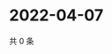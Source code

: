 # 2022-04-07

共 0 条

<!-- BEGIN WEIBO -->
<!-- 最后更新时间 Thu Apr 07 2022 00:21:29 GMT+0800 (China Standard Time) -->

<!-- END WEIBO -->
